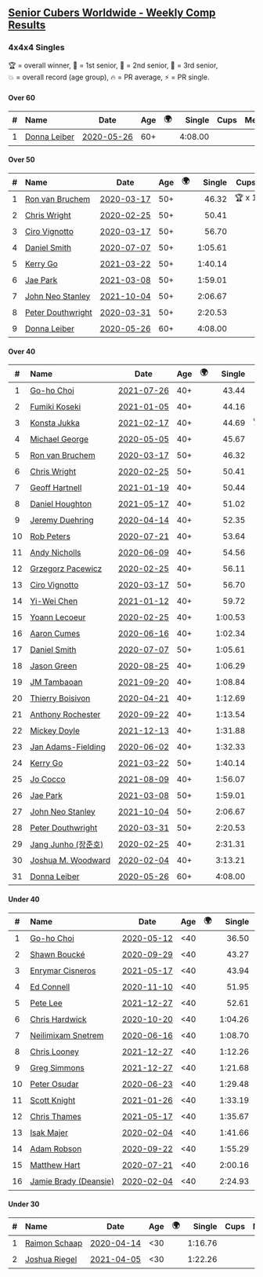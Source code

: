 <style>table {white-space: nowrap;}</style>
<link rel="stylesheet" type="text/css" href="/scw-comp/css/flags.css" />

## [Senior Cubers Worldwide - Weekly Comp Results](/scw-comp/results/)
### 4x4x4 Singles

<span style="white-space: nowrap;">🏆 = overall winner</span>, <span style="white-space: nowrap;">🥇 = 1st senior</span>, <span style="white-space: nowrap;">🥈 = 2nd senior</span>, <span style="white-space: nowrap;">🥉 = 3rd senior</span>, <span style="white-space: nowrap;">💥 = overall record (age group)</span>, <span style="white-space: nowrap;">🔥 = PR average</span>, <span style="white-space: nowrap;">⚡ = PR single</span>.

#### Over 60

| # | Name | Date | Age | 🌍 | Single | Cups | Medals | Achievements | Video |
| :--: | :-- | :--: | :--: | :--: | --: | :--: | :-- | :-- | :-- |
| 1 | [Donna Leiber](../../persons/donna_leiber/444.md) | [2020-05-26](../../results/2020-05-26/444.md) | 60+ | <i class="flag flag-US" /> | 4:08.00 |  |  | 💥 x 3, ⚡ x 3 | [Desktop](https://www.facebook.com/events/637852836799991/permalink/640053636579911) / [Mobile](https://m.facebook.com/events/637852836799991?view=permalink&id=640053636579911) |

#### Over 50

| # | Name | Date | Age | 🌍 | Single | Cups | Medals | Achievements | Video |
| :--: | :-- | :--: | :--: | :--: | --: | :--: | :-- | :-- | :-- |
| 1 | [Ron van Bruchem](../../persons/ron_van_bruchem/444.md) | [2020-03-17](../../results/2020-03-17/444.md) | 50+ | <i class="flag flag-NL" /> | 46.32 | 🏆 x 1 | 🥇 x 1 | 💥 x 1, 🔥 x 1, ⚡ x 1 | [Desktop](https://www.facebook.com/events/211732526904866/permalink/216281769783275) / [Mobile](https://m.facebook.com/events/211732526904866?view=permalink&id=216281769783275) |
| 2 | [Chris Wright](../../persons/chris_wright/444.md) | [2020-02-25](../../results/2020-02-25/444.md) | 50+ | <i class="flag flag-GB" /> | 50.41 |  | 🥈 x 3 | 💥 x 1, 🔥 x 1, ⚡ x 1 | [Desktop](https://www.facebook.com/events/805797596592397/permalink/808666752972148) / [Mobile](https://m.facebook.com/events/805797596592397?view=permalink&id=808666752972148) |
| 3 | [Ciro Vignotto](../../persons/ciro_vignotto/444.md) | [2020-03-17](../../results/2020-03-17/444.md) | 50+ | <i class="flag flag-IT" /> | 56.70 |  | 🥇 x 1, 🥈 x 2, 🥉 x 1 | 🔥 x 4, ⚡ x 1 | [Desktop](https://www.facebook.com/events/211732526904866/permalink/212061480205304) / [Mobile](https://m.facebook.com/events/211732526904866?view=permalink&id=212061480205304) |
| 4 | [Daniel Smith](../../persons/daniel_smith/444.md) | [2020-07-07](../../results/2020-07-07/444.md) | 50+ | <i class="flag flag-US" /> | 1:05.61 |  | 🥇 x 1, 🥈 x 4, 🥉 x 12 | 💥 x 1, 🔥 x 9, ⚡ x 6 | [Desktop](https://www.facebook.com/events/307625317040136/permalink/311930559942945) / [Mobile](https://m.facebook.com/events/307625317040136?view=permalink&id=311930559942945) |
| 5 | [Kerry Go](../../persons/kerry_go/444.md) | [2021-03-22](../../results/2021-03-22/444.md) | 50+ | <i class="flag flag-US" /> | 1:40.14 |  |  | 🔥 x 3, ⚡ x 3 | [Desktop](https://www.facebook.com/events/2537500386546221/permalink/2547130648916528) / [Mobile](https://m.facebook.com/events/2537500386546221?view=permalink&id=2547130648916528) |
| 6 | [Jae Park](../../persons/jae_park/444.md) | [2021-03-08](../../results/2021-03-08/444.md) | 50+ | <i class="flag flag-US" /> | 1:59.01 |  | 🥉 x 1 | 🔥 x 7, ⚡ x 7 | [Desktop](https://www.facebook.com/events/161142189072151/permalink/163735428812827) / [Mobile](https://m.facebook.com/events/161142189072151?view=permalink&id=163735428812827) |
| 7 | [John Neo Stanley](../../persons/john_neo_stanley/444.md) | [2021-10-04](../../results/2021-10-04/444.md) | 50+ | <i class="flag flag-GB" /> | 2:06.67 |  |  | 🔥 x 1, ⚡ x 1 | [Desktop](https://www.facebook.com/events/150603127207792/permalink/154321613502610) / [Mobile](https://m.facebook.com/events/150603127207792?view=permalink&id=154321613502610) |
| 8 | [Peter Douthwright](../../persons/peter_douthwright/444.md) | [2020-03-31](../../results/2020-03-31/444.md) | 50+ | <i class="flag flag-CA" /> | 2:20.53 |  |  | 🔥 x 2, ⚡ x 3 | [Desktop](https://www.facebook.com/events/269276700734640/permalink/273111433684500) / [Mobile](https://m.facebook.com/events/269276700734640?view=permalink&id=273111433684500) |
| 9 | [Donna Leiber](../../persons/donna_leiber/444.md) | [2020-05-26](../../results/2020-05-26/444.md) | 60+ | <i class="flag flag-US" /> | 4:08.00 |  |  | 💥 x 3, ⚡ x 3 | [Desktop](https://www.facebook.com/events/637852836799991/permalink/640053636579911) / [Mobile](https://m.facebook.com/events/637852836799991?view=permalink&id=640053636579911) |

#### Over 40

| # | Name | Date | Age | 🌍 | Single | Cups | Medals | Achievements | Video |
| :--: | :-- | :--: | :--: | :--: | --: | :--: | :-- | :-- | :-- |
| 1 | [Go-ho Choi](../../persons/go_ho_choi/444.md) | [2021-07-26](../../results/2021-07-26/444.md) | 40+ | <i class="flag flag-KR" /> | 43.44 | 🏆 x 4 | 🥇 x 1 | 💥 x 5, 🔥 x 4, ⚡ x 6 | [Desktop](https://www.facebook.com/events/210838191047415/permalink/220841146713786) / [Mobile](https://m.facebook.com/events/210838191047415?view=permalink&id=220841146713786) |
| 2 | [Fumiki Koseki](../../persons/fumiki_koseki/444.md) | [2021-01-05](../../results/2021-01-05/444.md) | 40+ | <i class="flag flag-JP" /> | 44.16 | 🏆 x 8 | 🥇 x 14, 🥈 x 10 | 💥 x 1, 🔥 x 4, ⚡ x 4 | [Desktop](https://www.facebook.com/events/438895340619582/permalink/442888043553645) / [Mobile](https://m.facebook.com/events/438895340619582?view=permalink&id=442888043553645) |
| 3 | [Konsta Jukka](../../persons/konsta_jukka/444.md) | [2021-02-17](../../results/2021-02-17/444.md) | 40+ | <i class="flag flag-FI" /> | 44.69 | 🏆 x 18 | 🥇 x 25, 🥈 x 8, 🥉 x 2 | 🔥 x 7, ⚡ x 8 | [Desktop](https://www.facebook.com/events/1341827372862028/permalink/1345540705824028) / [Mobile](https://m.facebook.com/events/1341827372862028?view=permalink&id=1345540705824028) |
| 4 | [Michael George](../../persons/michael_george/444.md) | [2020-05-05](../../results/2020-05-05/444.md) | 40+ | <i class="flag flag-GB" /> | 45.67 | 🏆 x 8 | 🥇 x 18, 🥈 x 3 | 💥 x 3, 🔥 x 2, ⚡ x 2 | [Desktop](https://www.facebook.com/events/557526585195168/permalink/559133148367845) / [Mobile](https://m.facebook.com/events/557526585195168?view=permalink&id=559133148367845) |
| 5 | [Ron van Bruchem](../../persons/ron_van_bruchem/444.md) | [2020-03-17](../../results/2020-03-17/444.md) | 50+ | <i class="flag flag-NL" /> | 46.32 | 🏆 x 1 | 🥇 x 1 | 💥 x 1, 🔥 x 1, ⚡ x 1 | [Desktop](https://www.facebook.com/events/211732526904866/permalink/216281769783275) / [Mobile](https://m.facebook.com/events/211732526904866?view=permalink&id=216281769783275) |
| 6 | [Chris Wright](../../persons/chris_wright/444.md) | [2020-02-25](../../results/2020-02-25/444.md) | 50+ | <i class="flag flag-GB" /> | 50.41 |  | 🥈 x 3 | 💥 x 1, 🔥 x 1, ⚡ x 1 | [Desktop](https://www.facebook.com/events/805797596592397/permalink/808666752972148) / [Mobile](https://m.facebook.com/events/805797596592397?view=permalink&id=808666752972148) |
| 7 | [Geoff Hartnell](../../persons/geoff_hartnell/444.md) | [2021-01-19](../../results/2021-01-19/444.md) | 40+ | <i class="flag flag-GB" /> | 50.44 | 🏆 x 1 | 🥇 x 7, 🥈 x 17, 🥉 x 22 | 🔥 x 8, ⚡ x 8 | [Desktop](https://www.facebook.com/events/801984480354340/permalink/803551883530933) / [Mobile](https://m.facebook.com/events/801984480354340?view=permalink&id=803551883530933) |
| 8 | [Daniel Houghton](../../persons/daniel_houghton/444.md) | [2021-05-17](../../results/2021-05-17/444.md) | 40+ | <i class="flag flag-CH" /> | 51.02 |  | 🥇 x 1, 🥈 x 1 | 🔥 x 2, ⚡ x 2 | [Desktop](https://www.facebook.com/events/373354890741855/permalink/375488927195118) / [Mobile](https://m.facebook.com/events/373354890741855?view=permalink&id=375488927195118) |
| 9 | [Jeremy Duehring](../../persons/jeremy_duehring/444.md) | [2020-04-14](../../results/2020-04-14/444.md) | 40+ | <i class="flag flag-US" /> | 52.35 |  | 🥈 x 2, 🥉 x 7 | 🔥 x 2, ⚡ x 2 | [Desktop](https://www.facebook.com/events/1400953806773430/permalink/1406261962909281) / [Mobile](https://m.facebook.com/events/1400953806773430?view=permalink&id=1406261962909281) |
| 10 | [Rob Peters](../../persons/rob_peters/444.md) | [2020-07-21](../../results/2020-07-21/444.md) | 40+ | <i class="flag flag-US" /> | 53.64 |  | 🥈 x 4, 🥉 x 1 | 🔥 x 3, ⚡ x 2 | [Desktop](https://www.facebook.com/667027593/videos/10158578065232594) / [Mobile](https://m.facebook.com/667027593/videos/10158578065232594) |
| 11 | [Andy Nicholls](../../persons/andy_nicholls/444.md) | [2020-06-09](../../results/2020-06-09/444.md) | 40+ | <i class="flag flag-GB" /> | 54.56 | 🏆 x 2 | 🥇 x 3, 🥈 x 8, 🥉 x 1 | 🔥 x 5, ⚡ x 4 | [Desktop](https://www.facebook.com/events/1130228284009045/permalink/1131107933921080) / [Mobile](https://m.facebook.com/events/1130228284009045?view=permalink&id=1131107933921080) |
| 12 | [Grzegorz Pacewicz](../../persons/grzegorz_pacewicz/444.md) | [2020-02-25](../../results/2020-02-25/444.md) | 40+ | <i class="flag flag-PL" /> | 56.11 |  | 🥈 x 2 | 🔥 x 2, ⚡ x 1 | |
| 13 | [Ciro Vignotto](../../persons/ciro_vignotto/444.md) | [2020-03-17](../../results/2020-03-17/444.md) | 50+ | <i class="flag flag-IT" /> | 56.70 |  | 🥇 x 1, 🥈 x 2, 🥉 x 1 | 🔥 x 4, ⚡ x 1 | [Desktop](https://www.facebook.com/events/211732526904866/permalink/212061480205304) / [Mobile](https://m.facebook.com/events/211732526904866?view=permalink&id=212061480205304) |
| 14 | [Yi-Wei Chen](../../persons/yi_wei_chen/444.md) | [2021-01-12](../../results/2021-01-12/444.md) | 40+ | <i class="flag flag-TW" /> | 59.72 |  | 🥈 x 5, 🥉 x 10 | 🔥 x 11, ⚡ x 5 | [Desktop](https://www.facebook.com/events/412251730086008/permalink/413385163305998) / [Mobile](https://m.facebook.com/events/412251730086008?view=permalink&id=413385163305998) |
| 15 | [Yoann Lecoeur](../../persons/yoann_lecoeur/444.md) | [2020-02-25](../../results/2020-02-25/444.md) | 40+ | <i class="flag flag-FR" /> | 1:00.53 |  |  | 🔥 x 2, ⚡ x 1 | [Desktop](https://www.facebook.com/events/805797596592397/permalink/808608119644678) / [Mobile](https://m.facebook.com/events/805797596592397?view=permalink&id=808608119644678) |
| 16 | [Aaron Cumes](../../persons/aaron_cumes/444.md) | [2020-06-16](../../results/2020-06-16/444.md) | 40+ | <i class="flag flag-GB" /> | 1:02.34 |  | 🥇 x 1, 🥈 x 1, 🥉 x 8 | 🔥 x 10, ⚡ x 6 | [Desktop](https://www.facebook.com/events/256188575607890/permalink/257120222181392) / [Mobile](https://m.facebook.com/events/256188575607890?view=permalink&id=257120222181392) |
| 17 | [Daniel Smith](../../persons/daniel_smith/444.md) | [2020-07-07](../../results/2020-07-07/444.md) | 50+ | <i class="flag flag-US" /> | 1:05.61 |  | 🥇 x 1, 🥈 x 4, 🥉 x 12 | 💥 x 1, 🔥 x 9, ⚡ x 6 | [Desktop](https://www.facebook.com/events/307625317040136/permalink/311930559942945) / [Mobile](https://m.facebook.com/events/307625317040136?view=permalink&id=311930559942945) |
| 18 | [Jason Green](../../persons/jason_green/444.md) | [2020-08-25](../../results/2020-08-25/444.md) | 40+ | <i class="flag flag-US" /> | 1:06.29 |  | 🥈 x 1 | 🔥 x 2, ⚡ x 2 | [Desktop](https://www.facebook.com/jasongreenbowler/videos/10163944613835425) / [Mobile](https://m.facebook.com/jasongreenbowler/videos/10163944613835425) |
| 19 | [JM Tambaoan](../../persons/jm_tambaoan/444.md) | [2021-09-20](../../results/2021-09-20/444.md) | 40+ | <i class="flag flag-PH" /> | 1:08.84 |  | 🥈 x 1, 🥉 x 3 | 🔥 x 3, ⚡ x 5 | [Desktop](https://www.facebook.com/events/4223726381008841/permalink/4268124539902358) / [Mobile](https://m.facebook.com/events/4223726381008841?view=permalink&id=4268124539902358) |
| 20 | [Thierry Boisivon](../../persons/thierry_boisivon/444.md) | [2020-04-21](../../results/2020-04-21/444.md) | 40+ | <i class="flag flag-FR" /> | 1:12.69 |  |  | 🔥 x 2, ⚡ x 3 | [Desktop](https://www.facebook.com/events/538096063773916/permalink/541927596724096) / [Mobile](https://m.facebook.com/events/538096063773916?view=permalink&id=541927596724096) |
| 21 | [Anthony Rochester](../../persons/anthony_rochester/444.md) | [2020-09-22](../../results/2020-09-22/444.md) | 40+ | <i class="flag flag-AU" /> | 1:13.54 |  | 🥉 x 2 | 🔥 x 2, ⚡ x 3 | [Desktop](https://www.facebook.com/events/342541897161786/permalink/342765207139455) / [Mobile](https://m.facebook.com/events/342541897161786?view=permalink&id=342765207139455) |
| 22 | [Mickey Doyle](../../persons/mickey_doyle/444.md) | [2021-12-13](../../results/2021-12-13/444.md) | 40+ | <i class="flag flag-US" /> | 1:31.88 |  | 🥉 x 1 | 🔥 x 3, ⚡ x 4 | [Desktop](https://www.facebook.com/events/924976574796430/permalink/932808680679886) / [Mobile](https://m.facebook.com/events/924976574796430?view=permalink&id=932808680679886) |
| 23 | [Jan Adams-Fielding](../../persons/jan_adams_fielding/444.md) | [2020-06-02](../../results/2020-06-02/444.md) | 40+ | <i class="flag flag-GB" /> | 1:32.33 |  |  | 🔥 x 6, ⚡ x 4 | [Desktop](https://www.facebook.com/events/573401076937046/permalink/578462709764216) / [Mobile](https://m.facebook.com/events/573401076937046?view=permalink&id=578462709764216) |
| 24 | [Kerry Go](../../persons/kerry_go/444.md) | [2021-03-22](../../results/2021-03-22/444.md) | 50+ | <i class="flag flag-US" /> | 1:40.14 |  |  | 🔥 x 3, ⚡ x 3 | [Desktop](https://www.facebook.com/events/2537500386546221/permalink/2547130648916528) / [Mobile](https://m.facebook.com/events/2537500386546221?view=permalink&id=2547130648916528) |
| 25 | [Jo Cocco](../../persons/jo_cocco/444.md) | [2021-08-09](../../results/2021-08-09/444.md) | 40+ | <i class="flag flag-GB" /> | 1:56.07 |  |  | 🔥 x 4, ⚡ x 5 | [Desktop](https://www.facebook.com/JoCocco/videos/355386666026267) / [Mobile](https://m.facebook.com/JoCocco/videos/355386666026267) |
| 26 | [Jae Park](../../persons/jae_park/444.md) | [2021-03-08](../../results/2021-03-08/444.md) | 50+ | <i class="flag flag-US" /> | 1:59.01 |  | 🥉 x 1 | 🔥 x 7, ⚡ x 7 | [Desktop](https://www.facebook.com/events/161142189072151/permalink/163735428812827) / [Mobile](https://m.facebook.com/events/161142189072151?view=permalink&id=163735428812827) |
| 27 | [John Neo Stanley](../../persons/john_neo_stanley/444.md) | [2021-10-04](../../results/2021-10-04/444.md) | 50+ | <i class="flag flag-GB" /> | 2:06.67 |  |  | 🔥 x 1, ⚡ x 1 | [Desktop](https://www.facebook.com/events/150603127207792/permalink/154321613502610) / [Mobile](https://m.facebook.com/events/150603127207792?view=permalink&id=154321613502610) |
| 28 | [Peter Douthwright](../../persons/peter_douthwright/444.md) | [2020-03-31](../../results/2020-03-31/444.md) | 50+ | <i class="flag flag-CA" /> | 2:20.53 |  |  | 🔥 x 2, ⚡ x 3 | [Desktop](https://www.facebook.com/events/269276700734640/permalink/273111433684500) / [Mobile](https://m.facebook.com/events/269276700734640?view=permalink&id=273111433684500) |
| 29 | [Jang Junho (장준호)](../../persons/jang_junho/444.md) | [2020-02-25](../../results/2020-02-25/444.md) | 40+ | <i class="flag flag-KR" /> | 2:31.31 |  |  | 🔥 x 1, ⚡ x 1 | [Desktop](https://www.facebook.com/events/805797596592397/permalink/810015492837274) / [Mobile](https://m.facebook.com/events/805797596592397?view=permalink&id=810015492837274) |
| 30 | [Joshua M. Woodward](../../persons/joshua_m_woodward/444.md) | [2020-02-04](../../results/2020-02-04/444.md) | 40+ | <i class="flag flag-US" /> | 3:13.21 |  |  | 🔥 x 1, ⚡ x 1 | [Desktop](https://www.facebook.com/joshua.m.woodward.9/videos/10157599917355342) / [Mobile](https://m.facebook.com/joshua.m.woodward.9/videos/10157599917355342) |
| 31 | [Donna Leiber](../../persons/donna_leiber/444.md) | [2020-05-26](../../results/2020-05-26/444.md) | 60+ | <i class="flag flag-US" /> | 4:08.00 |  |  | 💥 x 3, ⚡ x 3 | [Desktop](https://www.facebook.com/events/637852836799991/permalink/640053636579911) / [Mobile](https://m.facebook.com/events/637852836799991?view=permalink&id=640053636579911) |

#### Under 40

| # | Name | Date | Age | 🌍 | Single | Cups | Medals | Achievements | Video |
| :--: | :-- | :--: | :--: | :--: | --: | :--: | :-- | :-- | :-- |
| 1 | [Go-ho Choi](../../persons/go_ho_choi/444.md) | [2020-05-12](../../results/2020-05-12/444.md) | <40 | <i class="flag flag-KR" /> | 36.50 | 🏆 x 4 | 🥇 x 1 | 💥 x 5, 🔥 x 4, ⚡ x 6 | [Desktop](https://www.facebook.com/events/276138643524223/permalink/279409959863758) / [Mobile](https://m.facebook.com/events/276138643524223?view=permalink&id=279409959863758) |
| 2 | [Shawn Boucké](../../persons/shawn_boucke/444.md) | [2020-09-29](../../results/2020-09-29/444.md) | <40 | <i class="flag flag-US" /> | 43.27 | 🏆 x 19 |  | 💥 x 1, 🔥 x 2, ⚡ x 7 | [Desktop](https://www.facebook.com/events/427181104911253/permalink/428658824763481) / [Mobile](https://m.facebook.com/events/427181104911253?view=permalink&id=428658824763481) |
| 3 | [Enrymar Cisneros](../../persons/enrymar_cisneros/444.md) | [2021-05-17](../../results/2021-05-17/444.md) | <40 | <i class="flag flag-VE" /> | 43.94 | 🏆 x 11 |  | 🔥 x 4, ⚡ x 4 | [Desktop](https://www.facebook.com/events/373354890741855/permalink/379315243479153) / [Mobile](https://m.facebook.com/events/373354890741855?view=permalink&id=379315243479153) |
| 4 | [Ed Connell](../../persons/ed_connell/444.md) | [2020-11-10](../../results/2020-11-10/444.md) | <40 | <i class="flag flag-IE" /> | 51.95 | 🏆 x 1 |  | 🔥 x 4, ⚡ x 5 | [Desktop](https://www.facebook.com/events/2956286364603224/permalink/2961347510763776) / [Mobile](https://m.facebook.com/events/2956286364603224?view=permalink&id=2961347510763776) |
| 5 | [Pete Lee](../../persons/pete_lee/444.md) | [2021-12-27](../../results/2021-12-27/444.md) | <40 | <i class="flag flag-GB" /> | 52.61 |  |  | 🔥 x 8, ⚡ x 9 | [Desktop](https://www.facebook.com/events/364077578855426/permalink/372172898045894) / [Mobile](https://m.facebook.com/events/364077578855426?view=permalink&id=372172898045894) |
| 6 | [Chris Hardwick](../../persons/chris_hardwick/444.md) | [2020-10-20](../../results/2020-10-20/444.md) | <40 | <i class="flag flag-US" /> | 1:04.26 |  |  | 🔥 x 2, ⚡ x 2 | [Desktop](https://www.facebook.com/events/758279974902955/permalink/760867857977500) / [Mobile](https://m.facebook.com/events/758279974902955?view=permalink&id=760867857977500) |
| 7 | [Neilimixam Snetrem](../../persons/neilimixam_snetrem/444.md) | [2020-06-16](../../results/2020-06-16/444.md) | <40 | <i class="flag flag-BE" /> | 1:08.70 |  |  | 🔥 x 1, ⚡ x 1 | [Desktop](https://www.facebook.com/events/256188575607890/permalink/257142405512507) / [Mobile](https://m.facebook.com/events/256188575607890?view=permalink&id=257142405512507) |
| 8 | [Chris Looney](../../persons/chris_looney/444.md) | [2021-12-27](../../results/2021-12-27/444.md) | <40 | <i class="flag flag-US" /> | 1:12.26 |  |  | 🔥 x 2, ⚡ x 2 | [Desktop](https://www.facebook.com/chris.looney/videos/704903463826517) / [Mobile](https://m.facebook.com/chris.looney/videos/704903463826517) |
| 9 | [Greg Simmons](../../persons/greg_simmons/444.md) | [2021-12-27](../../results/2021-12-27/444.md) | <40 | <i class="flag flag-GB" /> | 1:21.68 |  |  | 🔥 x 1, ⚡ x 1 | [Desktop](https://www.facebook.com/events/364077578855426/permalink/369444951652022) / [Mobile](https://m.facebook.com/events/364077578855426?view=permalink&id=369444951652022) |
| 10 | [Peter Osudar](../../persons/peter_osudar/444.md) | [2020-06-23](../../results/2020-06-23/444.md) | <40 | <i class="flag flag-CA" /> | 1:29.48 |  |  | 🔥 x 1, ⚡ x 1 | [Desktop](https://www.facebook.com/events/268636114456043/permalink/273323990653922) / [Mobile](https://m.facebook.com/events/268636114456043?view=permalink&id=273323990653922) |
| 11 | [Scott Knight](../../persons/scott_knight/444.md) | [2021-01-26](../../results/2021-01-26/444.md) | <40 | <i class="flag flag-GB" /> | 1:33.19 |  |  | 🔥 x 2, ⚡ x 2 | [Desktop](https://www.facebook.com/events/801984480354340/permalink/806662889886499) / [Mobile](https://m.facebook.com/events/801984480354340?view=permalink&id=806662889886499) |
| 12 | [Chris Thames](../../persons/chris_thames/444.md) | [2021-05-17](../../results/2021-05-17/444.md) | <40 | <i class="flag flag-US" /> | 1:35.67 |  |  | 🔥 x 8, ⚡ x 9 | [Desktop](https://www.facebook.com/events/373354890741855/permalink/377126800364664) / [Mobile](https://m.facebook.com/events/373354890741855?view=permalink&id=377126800364664) |
| 13 | [Isak Majer](../../persons/isak_majer/444.md) | [2020-02-04](../../results/2020-02-04/444.md) | <40 | <i class="flag flag-NL" /> | 1:41.66 |  |  | 🔥 x 1, ⚡ x 1 | [Desktop](https://www.facebook.com/groups/1604105099735401/permalink/2139081646237741) / [Mobile](https://m.facebook.com/groups/1604105099735401?view=permalink&id=2139081646237741) |
| 14 | [Adam Robson](../../persons/adam_robson/444.md) | [2020-09-22](../../results/2020-09-22/444.md) | <40 | <i class="flag flag-GB" /> | 1:55.29 |  |  | 🔥 x 1, ⚡ x 2 | [Desktop](https://www.facebook.com/100005428097972/videos/1476618139195775) / [Mobile](https://m.facebook.com/100005428097972/videos/1476618139195775) |
| 15 | [Matthew Hart](../../persons/matthew_hart/444.md) | [2020-07-21](../../results/2020-07-21/444.md) | <40 | <i class="flag flag-GB" /> | 2:00.16 |  |  | 🔥 x 1, ⚡ x 1 | [Desktop](https://www.facebook.com/events/1842039515939197/permalink/1845087875634361) / [Mobile](https://m.facebook.com/events/1842039515939197?view=permalink&id=1845087875634361) |
| 16 | [Jamie Brady (Deansie)](../../persons/jamie_brady/444.md) | [2020-02-04](../../results/2020-02-04/444.md) | <40 | <i class="flag flag-GB" /> | 2:24.93 |  |  | 🔥 x 1, ⚡ x 1 | [Desktop](https://www.facebook.com/groups/1604105099735401/permalink/2139163042896268) / [Mobile](https://m.facebook.com/groups/1604105099735401?view=permalink&id=2139163042896268) |

#### Under 30

| # | Name | Date | Age | 🌍 | Single | Cups | Medals | Achievements | Video |
| :--: | :-- | :--: | :--: | :--: | --: | :--: | :-- | :-- | :-- |
| 1 | [Raimon Schaap](../../persons/raimon_schaap/444.md) | [2020-04-14](../../results/2020-04-14/444.md) | <30 | <i class="flag flag-NL" /> | 1:16.76 |  |  | 🔥 x 3, ⚡ x 2 | [Desktop](https://www.facebook.com/events/1400953806773430/permalink/1405207589681385) / [Mobile](https://m.facebook.com/events/1400953806773430?view=permalink&id=1405207589681385) |
| 2 | [Joshua Riegel](../../persons/joshua_riegel/444.md) | [2021-04-05](../../results/2021-04-05/444.md) | <30 | <i class="flag flag-US" /> | 1:22.26 |  |  | 🔥 x 4, ⚡ x 4 | [Desktop](https://www.facebook.com/events/2619499895016321/permalink/2625677854398525) / [Mobile](https://m.facebook.com/events/2619499895016321?view=permalink&id=2625677854398525) |


<!-- Global site tag (gtag.js) - Google Analytics -->
<script async src="https://www.googletagmanager.com/gtag/js?id=UA-86348435-3"></script>
<script>window.dataLayer = window.dataLayer || []; function gtag() {dataLayer.push(arguments);} gtag('js', new Date()); gtag('config', 'UA-86348435-3');</script>
